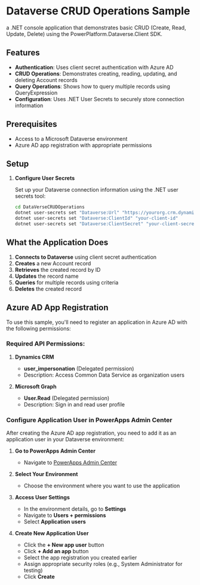 # Dataverse CRUD Operations Sample

 a .NET console application that demonstrates basic CRUD (Create, Read, Update, Delete)  using the PowerPlatform.Dataverse.Client SDK.

## Features

- **Authentication**: Uses client secret authentication with Azure AD
- **CRUD Operations**: Demonstrates creating, reading, updating, and deleting Account records
- **Query Operations**: Shows how to query multiple records using QueryExpression
- **Configuration**: Uses .NET User Secrets to securely store connection information

## Prerequisites

- Access to a Microsoft Dataverse environment
- Azure AD app registration with appropriate permissions

## Setup

1. **Configure User Secrets**
   
   Set up your Dataverse connection information using the .NET user secrets tool:
   ```bash
   cd DataVerseCRUDOperations
   dotnet user-secrets set "Dataverse:Url" "https://yourorg.crm.dynamics.com"
   dotnet user-secrets set "Dataverse:ClientId" "your-client-id"
   dotnet user-secrets set "Dataverse:ClientSecret" "your-client-secret"
   ```

## What the Application Does

1. **Connects to Dataverse** using client secret authentication
2. **Creates** a new Account record
3. **Retrieves** the created record by ID
4. **Updates** the record name
5. **Queries** for multiple records using criteria
6. **Deletes** the created record

## Azure AD App Registration

To use this sample, you'll need to register an application in Azure AD with the following permissions:

### Required API Permissions:

1. **Dynamics CRM**
   - **user_impersonation** (Delegated permission)
   - Description: Access Common Data Service as organization users

2. **Microsoft Graph** 
   - **User.Read** (Delegated permission)
   - Description: Sign in and read user profile

### Configure Application User in PowerApps Admin Center

After creating the Azure AD app registration, you need to add it as an application user in your Dataverse environment:

1. **Go to PowerApps Admin Center**
   - Navigate to [PowerApps Admin Center](https://admin.powerplatform.microsoft.com/)

2. **Select Your Environment**
   - Choose the environment where you want to use the application

3. **Access User Settings**
   - In the environment details, go to **Settings**
   - Navigate to **Users + permissions**
   - Select **Application users**

4. **Create New Application User**
   - Click the **+ New app user** button
   - Click **+ Add an app** button
   - Select the app registration you created earlier
   - Assign appropriate security roles (e.g., System Administrator for testing)
   - Click **Create**
